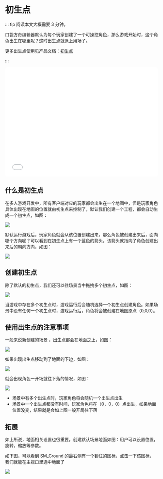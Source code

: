 # 初生点

::: tip 阅读本文大概需要 3 分钟。

口袋方舟编辑器默认为每个玩家创建了一个可操控角色，那么游戏开始时，这个角色出生在哪里呢？这时出生点就派上用场了。

更多出生点使用见产品文档：[初生点](https://docs.ark.online/GameplayObjects/SpawnPoint.html)

:::

<iframe sandbox="allow-scripts allow-downloads allow-same-origin allow-popups allow-presentation allow-forms" frameborder="0" draggable="false" allowfullscreen="" allow="encrypted-media;" referrerpolicy="" aha-samesite="" class="iframe-loaded" src=" player.bilibili.com/player.html?bvid=BV1uG4y1Q7ny&cid=978207160&page=1&share_source=copy_web" style="border-radius: 7px; width: 100%; height: 360px;"></iframe>

## 什么是初生点

在多人游戏开发中，所有客户端对应的玩家都会出生在一个地图中，但是玩家角色具体出现在地图的位置就由初生点来控制了，默认我们创建一个工程，都会自动生成一个初生点，如图：

![](https://wstatic-a1.233leyuan.com/productdocs/static/boxcnplUoyen2MfY35BgCAHItgc.png)

默认运行游戏后，玩家角色就会从该位置创建出来，那么角色被创建出来后，面向哪个方向呢？可以看到在初生点上有一个蓝色的箭头，该箭头就指向了角色创建出来后的朝向方向，如图：

![](https://wstatic-a1.233leyuan.com/productdocs/static/boxcn3e9m8ZUpATt2t2y278Sclf.gif)

## 创建初生点

除了默认的初生点，我们还可以往场景当中拖拽多个初生点，如图：

![](https://wstatic-a1.233leyuan.com/productdocs/static/boxcnbjSa8ALjrW3BSMDBsB3obh.png)

当游戏中存在多个初生点时，游戏运行后会随机选择一个初生点创建角色。如果场景中没有任何一个初生点时，游戏运行后，角色将会被创建在地图原点（0,0,0）。

## 使用出生点的注意事项

一般来说新创建的场景 ，出生点都会在地面之上，如图：

![](https://wstatic-a1.233leyuan.com/productdocs/static/boxcnuK74ObtGrfuVvsimKGqaHf.png)

如果出现出生点移动到了地面的下边，如图：

![](https://wstatic-a1.233leyuan.com/productdocs/static/boxcnobeRs47psTHv5DRFDzuOmf.png)

就会出现角色一开场就往下落的情况，如图：

![](https://wstatic-a1.233leyuan.com/productdocs/static/boxcnYB0TZJw8sDSQ20FH7iTFId.gif)

- 场景中有多个出生点时，玩家角色将会随机一个出生点出生
- 场景中一个出生点都没有时间，玩家角色将在（0，0，0）点出生，如果地面位置没变，结果就是会如上图一般开局往下落

## 拓展

如上所说，地面相关设置也很重要，创建默认场景地面如图：用户可以设置位置，旋转，缩放等参数。

如下图，可以看到 SM_Ground 的最右侧有一个锁住的图标，点击一下该图标，我们就能在主视口里选中地面了

![](https://wstatic-a1.233leyuan.com/productdocs/static/boxcnHewmNO4T4R3CTVprPiECsh.png)
